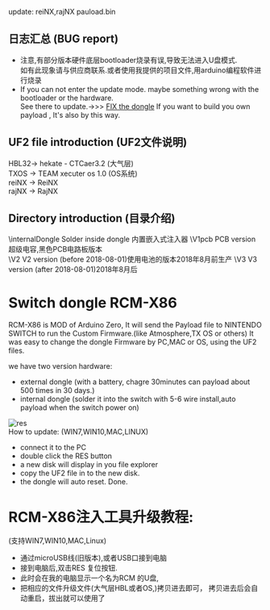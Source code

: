 update: reiNX,rajNX pauload.bin

## 日志汇总 (BUG report)
* 注意,有部分版本硬件底层bootloader烧录有误,导致无法进入U盘模式.  
  如有此现象请与供应商联系.或者使用我提供的项目文件,用arduino编程软件进行烧录
* If you can not enter the update mode. maybe something wrong with the bootloader or the hardware.  
  See there to update.->>>  [FIX the dongle](https://github.com/euclala/fix_dongle)
  If you want to build you own payload , It's also by this way.
  
## UF2 file introduction (UF2文件说明)
 HBL32-> hekate - CTCaer3.2 (大气层)  
 TXOS -> TEAM xecuter os 1.0 (OS系统)  
 reiNX -> ReiNX  
 rajNX -> RajNX   
 
## Directory introduction (目录介绍)
  \internalDongle  Solder inside dongle 内置嵌入式注入器
  \V1pcb   PCB version 超级电容,黑色PCB电路板版本     
  \V2      V2 version (before 2018-08-01)使用电池的版本2018年8月前生产
  \V3      V3 version (after 2018-08-01)2018年8月后
 
# Switch dongle RCM-X86 
RCM-X86 is MOD of Arduino Zero, 
It will send the Payload file to  NINTENDO SWITCH to run the Custom Firmware.(like Atmosphere,TX OS or others)
It was easy to change the dongle Firmware by PC,MAC or OS, using the UF2 files.

we have two version hardware:
* external dongle (with a battery, chagre 30minutes can payload about 500 times in 30 days.)
* internal dongle (solder it into the switch with 5-6 wire install,auto payload when the switch power on)

![res](https://github.com/euclala/RCM-X86/blob/master/jpg/reset_button.jpg)  
How to update:
 (WIN7,WIN10,MAC,LINUX)
 * connect it to the PC
 * double click the RES button 
 * a new disk will display in you file explorer
 * copy the UF2 file in to the new disk.
 * the dongle will auto reset. Done.

# RCM-X86注入工具升级教程:
(支持WIN7,WIN10,MAC,Linux)
* 通过microUSB线(旧版本),或者USB口接到电脑
* 接到电脑后,双击RES 复位按钮.
* 此时会在我的电脑显示一个名为RCM 的U盘,
* 把相应的文件升级文件(大气层HBL或者OS,)拷贝进去即可，
  拷贝进去后会自动重启，拔出就可以使用了




